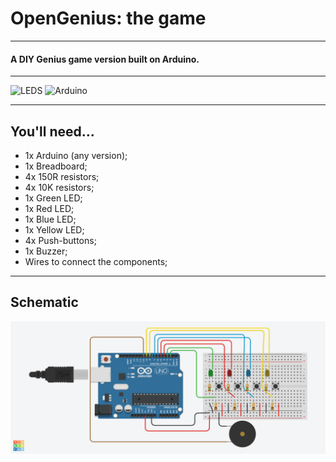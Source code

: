# OpenGenius: the game
---
#### A DIY Genius game version built on Arduino.
---
![LEDS](https://cdn8.bigcommerce.com/s-yo2n39m6g3/images/stencil/1280x1280/products/972/1738/1000pcs-5mm-LED-Diodes-Red-Yellow-Blue-Green-round-LED-Light-Emitting-Diode-Wholsale.jpg_640x640__98465.1525684362.jpg?c=2&imbypass=on)
![Arduino](https://1abxf1rh6g01lhm2riyrt55k-wpengine.netdna-ssl.com/wp-content/uploads/2015/03/o4888.jpg)


---
## You'll need...
+ 1x Arduino (any version);
+ 1x Breadboard;
+ 4x 150R resistors;
+ 4x 10K resistors;
+ 1x Green LED;
+ 1x Red LED;
+ 1x Blue LED; 
+ 1x Yellow LED;  
+ 4x Push-buttons;
+ 1x Buzzer;
+ Wires to connect the components;
---
## Schematic
![Schematic](img2.png)
